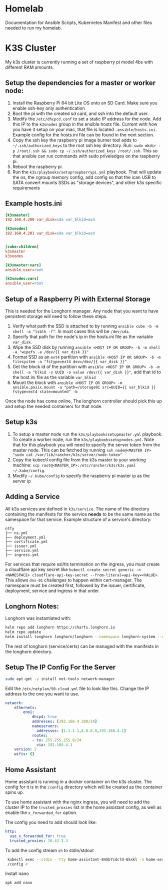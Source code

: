 # Homelab

Documentation for Ansible Scripts, Kubernetes Manifest and other files needed to run my homelab.

# K3S Cluster

My k3s cluster is currently running a set of raspberry pi model 4bs with different RAM amounts. 

## Setup the dependencies for a master or worker node: 

1. Install the Raspberry Pi 64 bit Lite OS onto an SD Card. Make sure you enable ssh-key only authentication
1. Boot the pi with the created sd card, and ssh into the default user.
1. Modify the `/etc/dhcpcd.conf` to set a static IP address for the node. Add this IP to the `k3snodes` group in the ansible hosts file. Current with how you have it setup on your mac, that file is located `.ansible/hosts.ini`. Example config for the hosts.ini file can be found in the next section.
1. Copy the ssh key the raspberry pi image burner tool adds to `~/.ssh/authorized_keys` to the root ssh key directory. Run: `sudo mkdir -p /root/.ssh && sudo cp ~/.ssh/authorized_keys /root/.ssh`. This so that ansible can run commands with sudo priveledges on the raspberry pi. 
1. Reboot the raspberry pi.
1. Run the `k3s/playbooks/setupraspberrypi.yml` playbook. That will update the os, the cgroup memory config, add config so that the ican USB to SATA convert mounts SSDs as "storage devices", and other k3s specific requirements

## Example hosts.ini 

```ini
[k3smaster]
192.168.4.200 var_disk=sda var_blkid=asd

[k3snodes]
192.168.4.201 var_disk=sda var_blkid=asd


[cube:children]
k3smaster
k3snodes

[k3smaster:vars]
ansible_user=root

[k3snodes:vars]
ansible_user=root
```

## Setup of a Raspberry Pi with External Storage

This is needed for the Longhorn manager. Any node that you want to have persistent storage will need to follow these steps.

1. Verify what path the SSD is attached to by running `ansible cube -b -m shell -a "lsblk -f"`. In most cases this will be `/dev/sda`.
1. Specify that path for the node's ip in the hosts.ini file as the variable `var_disk`.
1. Wipe the SSD disk by running `ansible <HOST IP OR GROUP> -b -m shell -a "wipefs -a /dev/{{ var_disk }}"`
1. Format SSD as an `ext4` partition with `ansible <HOST IP OR GROUP> -b -m filesystem -a "fstype=ext4 dev=/dev/{{ var_disk }}"` 
1. Get the block id of the partition with `ansible <HOST IP OR GROUP> -b -m shell -a "blkid -s UUID -o value /dev/{{ var_disk }}"`, add that id to the host.ini file as the variable `var_blkid`
1. Mount the block with `ansible <HOST IP OR GROUP> -m ansible.posix.mount -a "path=/storage01 src=UUID={{ var_blkid }} fstype=ext4 state=mounted" -b`

Once the node has come online, The longhorn controller should pick this up and setup the needed containers for that node. 

## Setup k3s

1. To setup a master node run the `k3s/playbookssetupmaster.yml` playbook. To create a worker node, run the `k3s/playbookssetupnodes.yml`. Note that for this playbook you will need to specify the server token from the master node. This can be fetched by running `ssh node@<MASTER IP> "sudo cat /var/lib/rancher/k3s/server/node-token"`
1. Copy the kubectl config file from the k3s master to your working machine: `scp root@<MASTER_IP>:/etc/rancher/k3s/k3s.yaml ~/.kube/config`. 
1. Modify `~/.kube/config` to specify the raspberry pi master ip as the server ip

## Adding a Service

All k3s services are defined in `k3s/service`. The name of the directory containing the manifests for the service <strong>needs</strong> to be the same name as the samespace for that service. Example structure of a service's directory: 

```
ntfy
├── ns.yml 
├── deployment.yml
├── certificate.yml
├── issuer.yml
├── service.yml
├── ingress.yml
```
For services that require ssl/tls termination on the ingress, you must create a cloudflare api key secret like `kubectl create secret generic -n <NAMESPACE> cloudflare-api-key-secret --from-literal=api-key=<VALUE>`. 
This allows `dns-01` challenges to happen within cert-manager. The namespace must be created first, followed by the issuer, certificate, deployment, service and ingress in that order.

## Longhorn Notes:

Longhorn was instantiated with:

``` bash
helm repo add longhorn https://charts.longhorn.io
helm repo update
helm install longhorn longhorn/longhorn --namespace longhorn-system --create-namespace --set defaultSettings.defaultDataPath="/storage01"
```

The rest of longhorn (service/certs) can be managed with the manifests in the longhorn directory.

## Setup The IP Config For the Server

``` bash
sudo apt-get -y install net-tools network-manager
```

Edit the `/etc/netplan/50-cloud.yml` file to look like this. Change the IP address to the one you want to use.

``` yaml
network:
    ethernets:
        eno1:
            dhcp4: true
            addresses: [192.168.4.200/24]
            nameservers:
              addresses: [1.1.1.1,8.8.8.8,192.168.4.1]
            routes:
            - to: 255.255.255.0/24
              via: 192.168.4.1
    version: 2
    wifis: {}
```

## Home Assistant

Home assistant is running in a docker container on the k3s cluster. The config for it is in the `/config` directory which will be created as the container spins up.

To use home assistant with the nginx ingress, you will need to add the cluster IP to the `trusted_proxies` list in the home assistant config, as well as enable the `x_forwarded_for` option.

The config you need to add should look like: 

``` yaml
http:
  use_x_forwarded_for: true
  trusted_proxies: 10.42.1.3 
```

To add the config stream `sh` to stdin/stdout

``` bash
 kubectl exec --stdin --tty home-assistant-845b7cdc7d-65xkl -n home-assistant -- /bin/sh
 /config # 
```

Install nano

``` bash
apk add nano
```